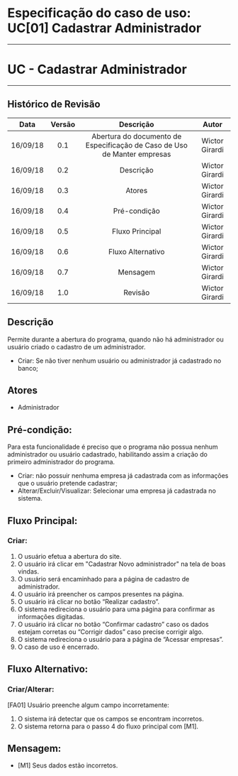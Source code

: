 # Especificação do caso de uso: UC[01] Cadastrar Administrador
***
# UC - Cadastrar Administrador
***

## Histórico de Revisão
| Data | Versão | Descrição | Autor |
|:----:|:------:|:---------:|:-----:|
| 16/09/18 | 0.1 | Abertura do documento de Especificação de Caso de Uso de Manter empresas | Wictor Girardi |
| 16/09/18 | 0.2 | Descrição | Wictor Girardi |
| 16/09/18 | 0.3 | Atores | Wictor Girardi |
| 16/09/18 | 0.4 | Pré-condição | Wictor Girardi |
| 16/09/18 | 0.5 | Fluxo Principal | Wictor Girardi |
| 16/09/18 | 0.6 | Fluxo Alternativo | Wictor Girardi |
| 16/09/18 | 0.7 | Mensagem | Wictor Girardi |
| 16/09/18 | 1.0 | Revisão | Wictor Girardi |

## Descrição
Permite durante a abertura do programa, quando não há administrador ou usuário criado o cadastro de um administrador.
  * Criar:   Se não tiver nenhum usuário ou administrador já cadastrado no banco;

## Atores
  * Administrador

## Pré-condição:
Para esta funcionalidade é preciso que o programa não possua nenhum administrador ou usuário cadastrado, habilitando assim a criação do primeiro administrador do programa.

  * Criar: não possuir nenhuma empresa já cadastrada com as informações que o usuário pretende cadastrar;
  * Alterar/Excluir/Visualizar: Selecionar uma empresa já cadastrada no sistema.

## Fluxo Principal:
### Criar:
  1. O usuário efetua a abertura do site.
  2. O usuário irá clicar em "Cadastrar Novo administrador" na tela de boas vindas.
  3. O usuário será encaminhado para a página de cadastro de administrador.
  4. O usuário irá preencher os campos presentes na página.
  5. O usuário irá clicar no botão “Realizar cadastro”.
  6. O sistema redireciona o usuário para uma página para confirmar as informações digitadas.
  7. O usuário irá clicar no botão “Confirmar cadastro” caso os dados estejam corretas ou “Corrigir dados” caso precise corrigir algo.
  8. O sistema redireciona o usuário para a página de “Acessar empresas”.
  8. O caso de uso é encerrado.


## Fluxo Alternativo:
### Criar/Alterar:
[FA01] Usuário preenche algum campo incorretamente:
  1. O sistema irá detectar que os campos se encontram incorretos.
  2. O sistema retorna para o passo 4 do fluxo principal com [M1].

## Mensagem:
  * [M1] Seus dados estão incorretos.

